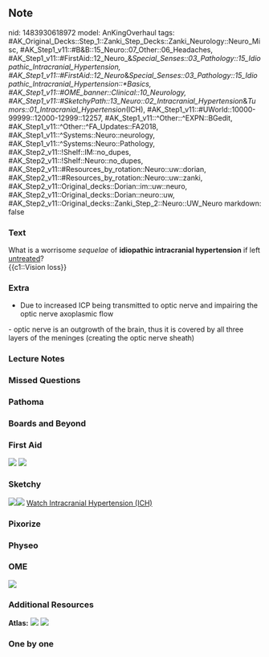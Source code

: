 ## Note
nid: 1483930618972
model: AnKingOverhaul
tags: #AK_Original_Decks::Step_1::Zanki_Step_Decks::Zanki_Neurology::Neuro_Misc, #AK_Step1_v11::#B&B::15_Neuro::07_Other::06_Headaches, #AK_Step1_v11::#FirstAid::12_Neuro_&_Special_Senses::03_Pathology::15_Idiopathic_Intracranial_Hypertension, #AK_Step1_v11::#FirstAid::12_Neuro_&_Special_Senses::03_Pathology::15_Idiopathic_Intracranial_Hypertension::*Basics, #AK_Step1_v11::#OME_banner::Clinical::10_Neurology, #AK_Step1_v11::#SketchyPath::13_Neuro::02_Intracranial_Hypertension_&_Tumors::01_Intracranial_Hypertension_(ICH), #AK_Step1_v11::#UWorld::10000-99999::12000-12999::12257, #AK_Step1_v11::^Other::^EXPN::BGedit, #AK_Step1_v11::^Other::^FA_Updates::FA2018, #AK_Step1_v11::^Systems::Neuro::neurology, #AK_Step1_v11::^Systems::Neuro::Pathology, #AK_Step2_v11::!Shelf::IM::no_dupes, #AK_Step2_v11::!Shelf::Neuro::no_dupes, #AK_Step2_v11::#Resources_by_rotation::Neuro::uw::dorian, #AK_Step2_v11::#Resources_by_rotation::Neuro::uw::zanki, #AK_Step2_v11::Original_decks::Dorian::im::uw::neuro, #AK_Step2_v11::Original_decks::Dorian::neuro::uw, #AK_Step2_v11::Original_decks::Zanki_Step_2::Neuro::UW_Neuro
markdown: false

### Text
<div>
  <div>
    What is a worrisome <i>sequelae</i> of <b>idiopathic
    intracranial hypertension</b> if left <u>untreated</u>?
  </div>
  <div>
    {{c1::Vision loss}}
  </div>
</div>

### Extra
- Due to increased ICP being transmitted to optic nerve and
impairing the optic nerve axoplasmic flow
<div>
  - optic nerve is an outgrowth of the brain, thus it is covered by
  all three layers of the meninges (creating the optic nerve
  sheath)
</div>

### Lecture Notes


### Missed Questions


### Pathoma


### Boards and Beyond


### First Aid
<img src="tmprnd783.png"> <img src="tmpzOhSwU.png">

### Sketchy
<img src=
"IIH%20papilledema%20vision%20loss_1566160514431.jpg"><img src=
"Zoverall%20picture%20(86).JPG"> <a href=
"https://dashboard.sketchy.com/study/medical/courses/medical-pathophysiology/units/medical-pathophysiology-neuro/videos/medical-pathophysiology-neuro-intracranial-hypertension-and-tumors-intracranial-hypertension-ich?utm_source=anki&utm_medium=partnership&utm_campaign=february_update&utm_content=medical">
Watch Intracranial Hypertension (ICH)</a>

### Pixorize


### Physeo


### OME
<div class="ome-widget">
  <a href=
  "https://onlinemeded.org/spa/neurology?ref=anki"><img src="_OME_AnkiFlashcards_Topic_2.png"></a>
</div>

### Additional Resources
<b>Atlas:</b> <img src="tmpE4gzcy.png" class="resizer"> <img src=
"tmpBU4FM_.png" class="resizer">

### One by one

